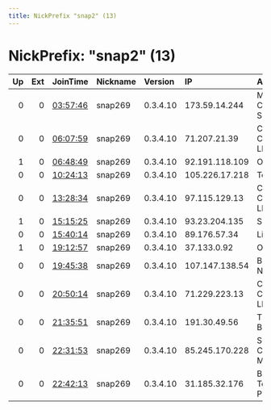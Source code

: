```yaml
---
title: NickPrefix "snap2" (13)
---
```


# NickPrefix: "snap2" (13)

|   Up |   Ext | JoinTime                                                                                            | Nickname   | Version   | IP             | AS                                       | CC   |   ORp |   Dirp | OS    | Contact   |   eFamMembers |
|-----:|------:|:----------------------------------------------------------------------------------------------------|:-----------|:----------|:---------------|:-----------------------------------------|:-----|------:|-------:|:------|:----------|--------------:|
|    0 |     0 | [03:57:46](https://metrics.torproject.org/rs.html#details/429CBFC5DE646007540DA514E30E5C3958016129) | snap269    | 0.3.4.10  | 173.59.14.244  | MCI Communications Services, Inc. d/b/a  | us   | 39665 |      0 | Linux | None      |             1 |
|    0 |     0 | [06:07:59](https://metrics.torproject.org/rs.html#details/926BDC0D1D6385DC9C26D544718056C8C10B60BE) | snap269    | 0.3.4.10  | 71.207.21.39   | Comcast Cable Communications, LLC        | us   | 37661 |      0 | Linux | None      |             1 |
|    1 |     0 | [06:48:49](https://metrics.torproject.org/rs.html#details/600EFE2563214C4009C0CF74C74477BF63807289) | snap269    | 0.3.4.10  | 92.191.118.109 | Orange Espagne SA                        | es   | 39991 |      0 | Linux | None      |             1 |
|    0 |     0 | [10:24:13](https://metrics.torproject.org/rs.html#details/B0A42DFD7FED7828A217674449CBC2CBB25931F7) | snap269    | 0.3.4.10  | 105.226.17.218 | Telkom-Internet                          | za   | 33145 |      0 | Linux | None      |             1 |
|    0 |     0 | [13:28:34](https://metrics.torproject.org/rs.html#details/7B14AAEF1434DF5D799931112224363E69C3DE2A) | snap269    | 0.3.4.10  | 97.115.129.13  | CenturyLink Communications, LLC          | us   | 39629 |      0 | Linux | None      |             1 |
|    1 |     0 | [15:15:25](https://metrics.torproject.org/rs.html#details/4B6A22CAE57D5ED675C671C7A3418D14105595AF) | snap269    | 0.3.4.10  | 93.23.204.135  | SFR SA                                   | fr   | 43107 |      0 | Linux | None      |             1 |
|    0 |     0 | [15:40:14](https://metrics.torproject.org/rs.html#details/B88B14D6F4D712F75ACD8ED47923D6F53314A324) | snap269    | 0.3.4.10  | 89.176.57.34   | Liberty Global B.V.                      | cz   | 35305 |      0 | Linux | None      |             1 |
|    1 |     0 | [19:12:57](https://metrics.torproject.org/rs.html#details/D4F6EEA4D57584FC5F6B23A12352DFF1F6F2710F) | snap269    | 0.3.4.10  | 37.133.0.92    | Orange Espagne SA                        | es   | 43535 |      0 | Linux | None      |             1 |
|    0 |     0 | [19:45:38](https://metrics.torproject.org/rs.html#details/0D51CFFB96966B38176F3E3660840DEE77A9066F) | snap269    | 0.3.4.10  | 107.147.138.54 | BRIGHT HOUSE NETWORKS, LLC               | us   | 41181 |      0 | Linux | None      |             1 |
|    0 |     0 | [20:50:14](https://metrics.torproject.org/rs.html#details/66731CD970A64B4392C343EF5748B8EAAEA14A4D) | snap269    | 0.3.4.10  | 71.229.223.13  | Comcast Cable Communications, LLC        | us   | 42425 |      0 | Linux | None      |             1 |
|    0 |     0 | [21:35:51](https://metrics.torproject.org/rs.html#details/7C715842FAECC631DC817A7188E18D6297BBF819) | snap269    | 0.3.4.10  | 191.30.49.56   | TELEFu00D4NICA BRASIL S.A                | br   | 46317 |      0 | Linux | None      |             1 |
|    0 |     0 | [22:31:53](https://metrics.torproject.org/rs.html#details/DA47820714B402F498F9BA426B25906BFD3138B8) | snap269    | 0.3.4.10  | 85.245.170.228 | Servicos De Comunicacoes E Multimedia S. | pt   | 35333 |      0 | Linux | None      |             1 |
|    0 |     0 | [22:42:13](https://metrics.torproject.org/rs.html#details/295638E1BE0C0CC580EDBB0454E2468E3C689B27) | snap269    | 0.3.4.10  | 31.185.32.176  | British Telecommunications PLC           | gb   | 34405 |      0 | Linux | None      |             1 |
